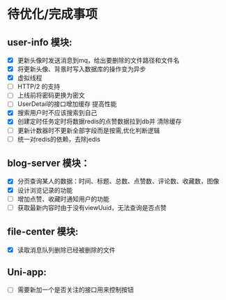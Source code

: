 # 待优化/完成事项

## user-info 模块:

- [x] 更新头像时发送消息到mq，给出要删除的文件路径和文件名
- [x] 将更新头像、背景时写入数据库的操作变为异步
- [x] 虚拟线程
- [ ] HTTP/2 的支持
- [ ] 上线前将密码更换为密文
- [ ] UserDetail的接口增加缓存 提高性能
- [x] 搜索用户时不应该搜索到自己
- [x] 创建定时任务定时将数据redis的点赞数据拉到db并
  清除缓存
- [ ] 更新计数器时不更新全部字段而是按需,优化判断逻辑
- [ ] 统一对redis的依赖，去除jedis

## blog-server 模块：

- [x] 分页查询某人的数据：时间、标题、总数、点赞数、评论数、收藏数，图像
- [x] 设计浏览记录的功能
- [ ] 增加点赞、收藏时通知用户的功能
- [ ] 获取最新内容时由于没有viewUuid，无法查询是否点赞

## file-center 模块:

- [x] 读取消息队列删除已经被删除的文件

## Uni-app:

- [ ] 需要新加一个是否关注的接口用来控制按钮
